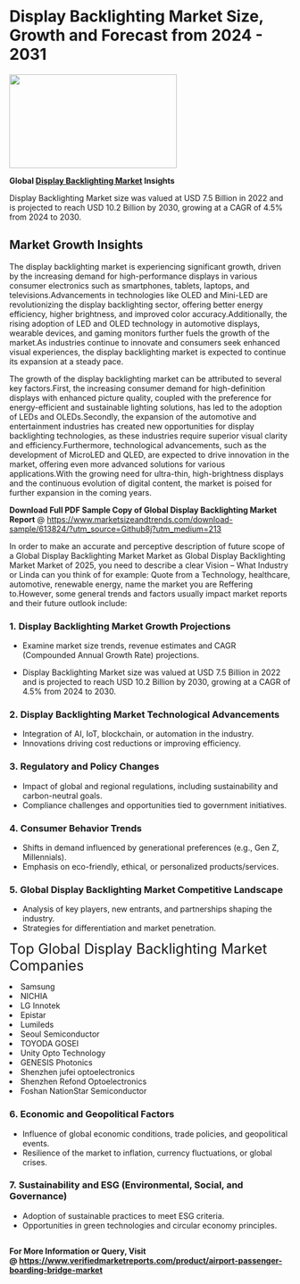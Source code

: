 <H1>Display Backlighting Market Size, Growth and Forecast from 2024 - 2031</H1><img class="aligncenter size-medium wp-image-584254" src="https://thirdeyenews.in/wp-content/uploads/2024/09/Global-Market-Research-300x168.jpeg" alt="" width="300" height="168" /><p><strong>Global&nbsp;<a href="https://www.marketsizeandtrends.com/download-sample/613824/?utm_source=Github8j?utm_medium=213">Display Backlighting Market</a> Insights</strong></p><p>Display Backlighting Market size was valued at USD 7.5 Billion in 2022 and is projected to reach USD 10.2 Billion by 2030, growing at a CAGR of 4.5% from 2024 to 2030.</p><p><h2>Market Growth Insights</h2> <p>The display backlighting market is experiencing significant growth, driven by the increasing demand for high-performance displays in various consumer electronics such as smartphones, tablets, laptops, and televisions.Advancements in technologies like OLED and Mini-LED are revolutionizing the display backlighting sector, offering better energy efficiency, higher brightness, and improved color accuracy.Additionally, the rising adoption of LED and OLED technology in automotive displays, wearable devices, and gaming monitors further fuels the growth of the market.As industries continue to innovate and consumers seek enhanced visual experiences, the display backlighting market is expected to continue its expansion at a steady pace.</p> <p>The growth of the display backlighting market can be attributed to several key factors.First, the increasing consumer demand for high-definition displays with enhanced picture quality, coupled with the preference for energy-efficient and sustainable lighting solutions, has led to the adoption of LEDs and OLEDs.Secondly, the expansion of the automotive and entertainment industries has created new opportunities for display backlighting technologies, as these industries require superior visual clarity and efficiency.Furthermore, technological advancements, such as the development of MicroLED and QLED, are expected to drive innovation in the market, offering even more advanced solutions for various applications.With the growing need for ultra-thin, high-brightness displays and the continuous evolution of digital content, the market is poised for further expansion in the coming years.</p> <p><span class=""><strong>Download Full PDF Sample Copy of Global Display Backlighting Market Report</strong> @ <a href="https://www.marketsizeandtrends.com/download-sample/613824/?utm_source=Github8j?utm_medium=213" target="_blank">https://www.marketsizeandtrends.com/download-sample/613824/?utm_source=Github8j?utm_medium=213</a></span></p><p>In order to make an accurate and perceptive description of future scope of a Global&nbsp;Display Backlighting Market Market as Global&nbsp;Display Backlighting Market Market of 2025, you need to describe a clear Vision &ndash; What Industry or Linda can you think of for example: Quote from a Technology, healthcare, automotive, renewable energy, name the market you are Reffering to.However, some general trends and factors usually impact market reports and their future outlook include:</p><h3>1.&nbsp;<strong>Display Backlighting Market Growth Projections</strong></h3><ul><li>Examine market size trends, revenue estimates and CAGR (Compounded Annual Growth Rate) projections.</li><li><p>Display Backlighting Market size was valued at USD 7.5 Billion in 2022 and is projected to reach USD 10.2 Billion by 2030, growing at a CAGR of 4.5% from 2024 to 2030.</p></li></ul><h3>2.&nbsp;<strong>Display Backlighting Market Technological Advancements</strong></h3><ul><li>Integration of AI, IoT, blockchain, or automation in the industry.</li><li>Innovations driving cost reductions or improving efficiency.</li></ul><h3>3.&nbsp;<strong>Regulatory and Policy Changes</strong></h3><ul><li>Impact of global and regional regulations, including sustainability and carbon-neutral goals.</li><li>Compliance challenges and opportunities tied to government initiatives.</li></ul><h3>4.&nbsp;<strong>Consumer Behavior Trends</strong></h3><ul><li>Shifts in demand influenced by generational preferences (e.g., Gen Z, Millennials).</li><li>Emphasis on eco-friendly, ethical, or personalized products/services.</li></ul><h3>5.&nbsp;<strong>Global Display Backlighting Market Competitive Landscape</strong></h3><ul><li>Analysis of key players, new entrants, and partnerships shaping the industry.</li><li>Strategies for differentiation and market penetration.</li></ul><p data-pm-slice="1 1 []"><span style="color: inherit; font-family: inherit; font-size: 25px;">Top Global Display Backlighting Market Companies</span></p><div class="" data-test-id=""><p><li> Samsung</li><li> NICHIA</li><li> LG Innotek</li><li> Epistar</li><li> Lumileds</li><li> Seoul Semiconductor</li><li> TOYODA GOSEI</li><li> Unity Opto Technology</li><li> GENESIS Photonics</li><li> Shenzhen jufei optoelectronics</li><li> Shenzhen Refond Optoelectronics</li><li> Foshan NationStar Semiconductor</li></p></div><h3>6.&nbsp;<strong>Economic and Geopolitical Factors</strong></h3><ul><li>Influence of global economic conditions, trade policies, and geopolitical events.</li><li>Resilience of the market to inflation, currency fluctuations, or global crises.</li></ul><h3>7.&nbsp;<strong>Sustainability and ESG (Environmental, Social, and Governance)</strong></h3><ul><li>Adoption of sustainable practices to meet ESG criteria.</li><li>Opportunities in green technologies and circular economy principles.</li></ul><h2><strong style="font-size: 14px;">For More Information or Query, Visit @&nbsp;</strong><a style="background-color: #ffffff; font-size: 14px;" href="https://www.marketsizeandtrends.com/report/display-backlighting-market/" target="_blank">https://www.verifiedmarketreports.com/product/airport-passenger-boarding-bridge-market</a></h2>
